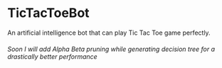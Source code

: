 # TicTacToeBot

An artificial intelligence bot that can play Tic Tac Toe game perfectly.
###### Soon I will add Alpha Beta pruning while generating decision tree for a drastically better performance

